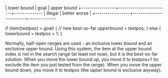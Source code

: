 | lower bound     | goal                    | upper bound
+-----------------+-------------------------+--------------
|         Illegal | better            worse |
+-----------------+-------------------------+--------------


if (item[testpos] > goal)
{
  //  new best-so-far
  upperbound = testpos;
}
else
{
  lowerbound = testpos + 1;
}

Normally, half-open ranges are used - an inclusive lower bound and an exclusive upper bound.
Using this system, the item at the upper bound index is not in the search range (at least not now),
but it is the best-so-far solution. When you move the lower bound up,
you move it to testpos+1 (to exclude the item you just tested from the range).
When you move the upper bound down, you move it to testpos (the upper bound is exclusive anyway).